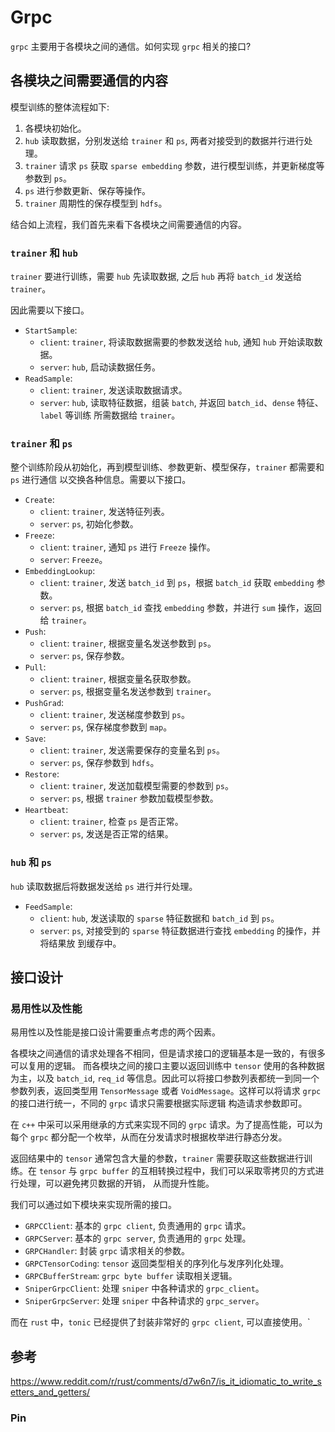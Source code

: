 # Grpc

`grpc` 主要用于各模块之间的通信。如何实现 `grpc` 相关的接口?

##  各模块之间需要通信的内容

模型训练的整体流程如下:

1. 各模块初始化。
2. `hub` 读取数据，分别发送给 `trainer` 和 `ps`, 两者对接受到的数据并行进行处理。
3. `trainer` 请求 `ps` 获取 `sparse embedding` 参数，进行模型训练，并更新梯度等参数到 `ps`。
4. `ps` 进行参数更新、保存等操作。
5. `trainer` 周期性的保存模型到 `hdfs`。

结合如上流程，我们首先来看下各模块之间需要通信的内容。


### `trainer` 和 `hub`

`trainer` 要进行训练，需要 `hub` 先读取数据, 之后 `hub` 再将 `batch_id` 发送给 `trainer`。

因此需要以下接口。

- `StartSample`:
  - `client`: `trainer`, 将读取数据需要的参数发送给 `hub`, 通知 `hub` 开始读取数据。
  - `server`: `hub`, 启动读数据任务。
- `ReadSample`:
  - `client`: `trainer`, 发送读取数据请求。
  - `server`: `hub`, 读取特征数据，组装 `batch`, 并返回 `batch_id`、`dense` 特征、`label` 等训练
  所需数据给 `trainer`。


### `trainer` 和 `ps`

整个训练阶段从初始化，再到模型训练、参数更新、模型保存，`trainer` 都需要和 `ps` 进行通信
以交换各种信息。需要以下接口。

- `Create`:
  - `client`: `trainer`, 发送特征列表。
  - `server`: `ps`, 初始化参数。
- `Freeze`:
  - `client`: `trainer`, 通知 `ps` 进行 `Freeze` 操作。
  - `server`: `Freeze`。
- `EmbeddingLookup`:
  - `client`: `trainer`, 发送 `batch_id` 到 `ps`，根据 `batch_id` 获取 `embedding` 参数。
  - `server`: `ps`, 根据 `batch_id` 查找 `embedding` 参数，并进行 `sum` 操作，返回给 `trainer`。
- `Push`:
  - `client`: `trainer`, 根据变量名发送参数到 `ps`。
  - `server`: `ps`, 保存参数。
- `Pull`:
  - `client`: `trainer`, 根据变量名获取参数。
  - `server`: `ps`, 根据变量名发送参数到 `trainer`。
- `PushGrad`:
  - `client`: `trainer`, 发送梯度参数到 `ps`。
  - `server`: `ps`, 保存梯度参数到 `map`。
- `Save`:
  - `client`: `trainer`, 发送需要保存的变量名到 `ps`。
  - `server`: `ps`, 保存参数到 `hdfs`。
- `Restore`:
  - `client`: `trainer`, 发送加载模型需要的参数到 `ps`。
  - `server`: `ps`, 根据 `trainer` 参数加载模型参数。
- `Heartbeat`:
  - `client`: `trainer`, 检查 `ps` 是否正常。
  - `server`: `ps`, 发送是否正常的结果。
  

### `hub` 和 `ps`

`hub` 读取数据后将数据发送给 `ps` 进行并行处理。

- `FeedSample`:
  - `client`: `hub`, 发送读取的 `sparse` 特征数据和 `batch_id` 到 `ps`。
  - `server`: `ps`, 对接受到的 `sparse` 特征数据进行查找 `embedding` 的操作，并将结果放
  到缓存中。


## 接口设计

### 易用性以及性能

易用性以及性能是接口设计需要重点考虑的两个因素。

各模块之间通信的请求处理各不相同，但是请求接口的逻辑基本是一致的，有很多可以复用的逻辑。
而各模块之间的接口主要以返回训练中 `tensor` 使用的各种数据为主，以及 `batch_id`, `req_id`
等信息。因此可以将接口参数列表都统一到同一个参数列表，返回类型用 `TensorMessage` 或者
`VoidMessage`。这样可以将请求 `grpc` 的接口进行统一，不同的 `grpc` 请求只需要根据实际逻辑
构造请求参数即可。

在 `c++` 中采可以采用继承的方式来实现不同的 `grpc` 请求。为了提高性能，可以为每个 `grpc`
都分配一个枚举，从而在分发请求时根据枚举进行静态分发。

返回结果中的 `tensor` 通常包含大量的参数，`trainer` 需要获取这些数据进行训练。在 `tensor`
与 `grpc buffer` 的互相转换过程中，我们可以采取零拷贝的方式进行处理，可以避免拷贝数据的开销，
从而提升性能。

我们可以通过如下模块来实现所需的接口。

- `GRPCClient`: 基本的 `grpc client`, 负责通用的 `grpc` 请求。 
- `GRPCServer`: 基本的 `grpc server`, 负责通用的 `grpc` 处理。 
- `GRPCHandler`: 封装 `grpc` 请求相关的参数。
- `GRPCTensorCoding`: `tensor` 返回类型相关的序列化与发序列化处理。
- `GRPCBufferStream`: `grpc byte buffer` 读取相关逻辑。 
- `SniperGrpcClient`: 处理 `sniper` 中各种请求的 `grpc_client`。
- `SniperGrpcServer`: 处理 `sniper` 中各种请求的 `grpc_server`。


而在 `rust` 中，`tonic` 已经提供了封装非常好的 `grpc client`, 可以直接使用。`


## 参考

https://www.reddit.com/r/rust/comments/d7w6n7/is_it_idiomatic_to_write_setters_and_getters/

### Pin
